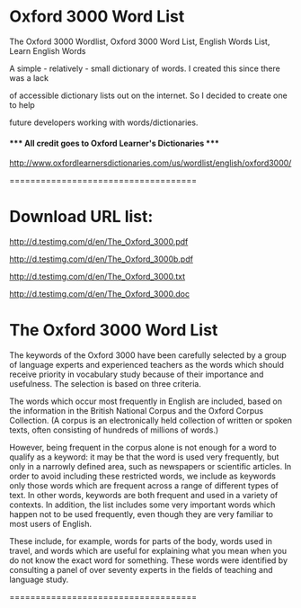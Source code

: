 # Oxford 3000 Word List
The Oxford 3000 Wordlist, Oxford 3000 Word List, English Words List, Learn English Words

A simple - relatively - small dictionary of words. I created this since there was a lack 

of accessible dictionary lists out on the internet. So I decided to create one to help 

future developers working with words/dictionaries.


#### *** All credit goes to Oxford Learner's Dictionaries ***

http://www.oxfordlearnersdictionaries.com/us/wordlist/english/oxford3000/



====================================

# Download URL list:
http://d.testimg.com/d/en/The_Oxford_3000.pdf

http://d.testimg.com/d/en/The_Oxford_3000b.pdf

http://d.testimg.com/d/en/The_Oxford_3000.txt

http://d.testimg.com/d/en/The_Oxford_3000.doc

# The Oxford 3000 Word List

The keywords of the Oxford 3000 have been carefully selected by a group of language experts and experienced teachers as the words which should receive priority in vocabulary study because of their importance and usefulness. The selection is based on three criteria.

The words which occur most frequently in English are included, based on the information in the British National Corpus and the Oxford Corpus Collection. (A corpus is an electronically held collection of written or spoken texts, often consisting of hundreds of millions of words.)

However, being frequent in the corpus alone is not enough for a word to qualify as a keyword:
it may be that the word is used very frequently, but only in a narrowly defined area, such as newspapers or scientific articles. In order to avoid including these restricted words, we include as keywords only those words which are frequent across a range of different types of text.
In other words, keywords are both frequent and used in a variety of contexts. In addition, the list includes some very important words which happen not to be used frequently, even though they are very familiar to most users of English.

These include, for example, words for parts of the body, words used in travel, and words which are useful for explaining what you mean when you do not know the exact word for something.
These words were identified by consulting a panel of over seventy experts in the fields of teaching and language study.



====================================
